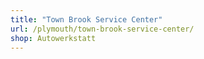 ```yaml
---
title: "Town Brook Service Center"
url: /plymouth/town-brook-service-center/
shop: Autowerkstatt
---
```

